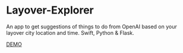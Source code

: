 # Layover-Explorer

An app to get suggestions of things to do from OpenAI based on your layover city location and time. Swift, Python & Flask.

[DEMO](https://drive.google.com/file/d/15L2zvdUxOxhsJetsBXW6fnT-tKCLTXDV/view?usp=drive_link)
